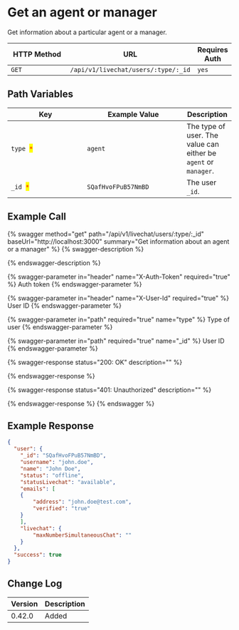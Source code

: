# Get an agent or manager

Get information about a particular agent or a manager.

<table><thead><tr><th width="163">HTTP Method</th><th width="250">URL</th><th>Requires Auth</th></tr></thead><tbody><tr><td><code>GET</code></td><td><code>/api/v1/livechat/users/:type/:_id</code></td><td><code>yes</code></td></tr></tbody></table>

## Path Variables

<table><thead><tr><th width="155.00000000000003">Key</th><th width="208">Example Value</th><th>Description</th></tr></thead><tbody><tr><td><code>type </code><mark style="color:red;"><code>*</code></mark></td><td><code>agent</code></td><td>The type of user. The value can either be <code>agent</code> or <code>manager</code>.</td></tr><tr><td><code>_id </code><mark style="color:red;"><code>*</code></mark></td><td><code>SQafHvoFPuB57NmBD</code></td><td>The user <code>_id</code>.</td></tr></tbody></table>

## Example Call

{% swagger method="get" path="/api/v1/livechat/users/:type/:_id" baseUrl="http://localhost:3000" summary="Get information about an agent or a manager" %}
{% swagger-description %}

{% endswagger-description %}

{% swagger-parameter in="header" name="X-Auth-Token" required="true" %}
Auth token
{% endswagger-parameter %}

{% swagger-parameter in="header" name="X-User-Id" required="true" %}
User ID
{% endswagger-parameter %}

{% swagger-parameter in="path" required="true" name="type" %}
Type of user
{% endswagger-parameter %}

{% swagger-parameter in="path" required="true" name="_id" %}
User ID
{% endswagger-parameter %}

{% swagger-response status="200: OK" description="" %}

{% endswagger-response %}

{% swagger-response status="401: Unauthorized" description="" %}

{% endswagger-response %}
{% endswagger %}

## Example Response

```json
{
  "user": {
    "_id": "SQafHvoFPuB57NmBD",
    "username": "john.doe",
    "name": "John Doe",
    "status": "offline",
    "statusLivechat": "available",
    "emails": [
    {
        "address": "john.doe@test.com",
        "verified": "true"
    }
    ],
    "livechat": {
        "maxNumberSimultaneousChat": ""
    }
  },
  "success": true
}
```

## Change Log

| Version | Description |
| ------- | ----------- |
| 0.42.0  | Added       |

##
